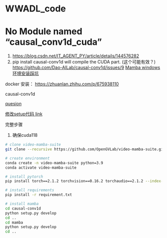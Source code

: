 # WWADL_code


# No Module named “causal_conv1d_cuda”

1. https://blog.csdn.net/IT_AGENT_PY/article/details/144576282
2. pip install causal-conv1d will compile the CUDA part. (这个可能有效？)
https://github.com/Dao-AILab/causal-conv1d/issues/9
[Mamba windows 环境安装踩坑](https://gitcode.csdn.net/66c9bc121338f221f9235f34.html?dp_token=eyJ0eXAiOiJKV1QiLCJhbGciOiJIUzI1NiJ9.eyJpZCI6Njc3MjMzLCJleHAiOjE3MzczNjMwMzIsImlhdCI6MTczNjc1ODIzMiwidXNlcm5hbWUiOiJMYVB0XyJ9.Hgn40iMpukN-M6YjdOEh2qi8E7h0CHyzO77lIwrmnqc&spm=1001.2101.3001.6650.3&utm_medium=distribute.pc_relevant.none-task-blog-2%7Edefault%7EBlogCommendFromBaidu%7Eactivity-3-139382288-blog-144576282.235%5Ev43%5Epc_blog_bottom_relevance_base1&depth_1-utm_source=distribute.pc_relevant.none-task-blog-2%7Edefault%7EBlogCommendFromBaidu%7Eactivity-3-139382288-blog-144576282.235%5Ev43%5Epc_blog_bottom_relevance_base1&utm_relevant_index=4)


docker 安装：
https://zhuanlan.zhihu.com/p/675938110


causal-conv1d

[quesion](https://stackoverflow.com/questions/78199621/typeerror-causal-conv1d-fwd-incompatible-function-arguments)


[修改setup代码 link](https://github.com/state-spaces/mamba/issues/40#issuecomment-1849095898)


完整步骤
1. 确保cuda118

```bash
# clone video-mamba-suite
git clone --recursive https://github.com/OpenGVLab/video-mamba-suite.git

# create environment
conda create -n video-mamba-suite python=3.9
conda activate video-mamba-suite

# install pytorch
pip install torch==2.1.2 torchvision==0.16.2 torchaudio==2.1.2 --index-url https://download.pytorch.org/whl/cu118

# install requirements
pip install -r requirement.txt

# install mamba
cd causal-conv1d
python setup.py develop
cd ..
cd mamba
python setup.py develop
cd ..
```